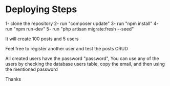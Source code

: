 <h1>Deploying Steps</h1>

1- clone the repository
2- run "composer update"
3- run "npm install"
4- run "npm run-dev"
5- run "php artisan migrate:fresh --seed"

<p>It will create 100 posts and 5 users</p>

Feel free to register another user and test the posts CRUD

All created users have the password "password", You can use any of the users by checking the database users table, copy the email, and then using the mentioned password

Thanks
